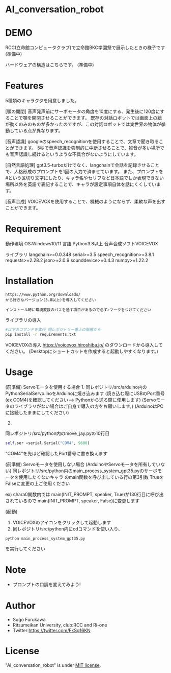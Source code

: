 # AI_conversation_robot


# DEMO
RCC(立命館コンピュータクラブ)で立命館BKC学園祭で展示したときの様子です
(準備中)

ハードウェアの構造はこちらです。
(準備中)

 
# Features
5種類のキャラクタを用意しました。

[顎の開閉]
音声発声前にサーボモータの角度を10度にする、発生後に120度にすることで顎を開閉させることができます。
既存の対話ロボットでは画面上の絵が動くのみのものが多かったのですが、この対話ロボットでは実世界の物体が挙動している点が異なります。

[音声認識]
googleのspeech_recognitionを使用することで、文章で聞き取ることができます。
5秒で音声認識を強制的に中断させることで、雑音が多い場所でも音声認識し続けるというような不具合がないようにしています。

[自然言語処理]
gpt3.5-turboだけでなく、langchainで会話を記録させることで、人格形成のプロンプトを1回の入力で済ませています。 また、プロンプトを#という区切り文字にしたり、キャラ名やセリフなど日本語でしか表現できない場所以外を英語で表記することで、キャラが設定事項自体を話にくくしています。

[音声合成]
VOICEVOXを使用することで、機械のようにならず、柔軟な声を出すことができます。

 
# Requirement
 
動作環境
OS:Windows10/11
言語:Python3.8以上
音声合成ソフトVOICEVOX 

ライブラリ
langchain>=0.0.348
serial>=3.5
speech_recognition>=3.8.1
requests>=2.28.2 
json>=2.0.9
sounddevice>=0.4.3
numpy>=1.22.2

# Installation
 
 
```Pythonの導入
https://www.python.org/downloads/
から好きなバージョン(3.8以上)を導入してください

インストール時に環境変数のパスを通す項目があるので必ず✓マークをつけてください
```

ライブラリの導入
```sh
#以下のコマンドを実行 同レポジトリ一番上の階層から
pip install -r requirements.txt
```

VOICEVOXの導入
https://voicevox.hiroshiba.jp/
のダウンロードから導入してください。
(Desktopにショートカットを作成すると起動しやすくなります。)

 
# Usage

(前準備) Servoモータを使用する場合
1. 
同レポジトリ/src/arduino内のPythonSerialServo.inoをArduinoに焼き込みます
(焼き込む際にUSBのPort番号(ex COM4)を確認してください--> Pythonから送る際に使用します)
(Servoモータのライブラリがない場合はご自身で導入の方をお願いします。)
(ArduinoはPCに接続したままにしてください)

2. 
同レポジトリ/src/python内のmove_jay.pyの10行目
```python
self.ser =serial.Serial("COM4", 9600)
```
"COM4"を先ほど確認したPort番号に書き換えます


(前準備) Servoモータを使用しない場合 (ArduinoやServoモータを所有していない)
同レポジトリ/src/python内のmain_process_system_gpt35.pyのサーボモータを使用したくないキャラ
のmain関数を呼び出している行の第3引数 TrueをFalseに変更の上ご使用ください

ex) chara0関数内では main(INIT_PROMPT, speaker, True)が130行目に呼び出されているので
main(INIT_PROMPT, speaker, False)に変更します


(起動)
1. VOICEVOXのアイコンをクリックして起動します
2. 同レポジトリ/src/python内にcdコマンドを使い入り、
```sh
python main_process_system_gpt35.py
```
を実行してください

 
# Note
* プロンプトの口調を変えてみよう!

 
# Author
* Sogo Furukawa
* Ritsumeikan University, club:RCC and Ri-one
* Twitter:https://twitter.com/FkSg16KN
 
# License
"AI_conversation_robot" is under [MIT license](https://en.wikipedia.org/wiki/MIT_License).
 
